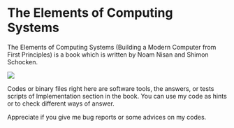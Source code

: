 # The Elements of Computing Systems
The Elements of Computing Systems (Building a Modern Computer from First Principles) is a book which is written by Noam Nisan and Shimon Schocken.

<a href="https://www.amazon.co.jp/-/en/Noam-Nisan/dp/0262640686
" target="_blank"><img src="https://images-fe.ssl-images-amazon.com/images/I/41jWuIsR9FL._SX218_BO1,204,203,200_QL40_ML2_.jpg" /></a>


Codes or binary files right here are software tools, the answers, or tests scripts of Implementation section in the book.
You can use my code as hints or to check different ways of answer.

Appreciate if you give me bug reports or some advices on my codes.